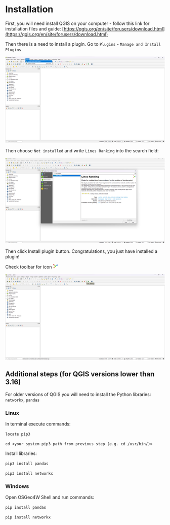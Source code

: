 # Installation

First, you will need install QGIS on your computer - follow this link for installation files 
and guide: [https://qgis.org/en/site/forusers/download.html](https://qgis.org/en/site/forusers/download.html)

Then there is a need to install a plugin. Go to `Plugins` - `Manage and Install Plugins`

<img src="https://raw.githubusercontent.com/ChrisLisbon/QGIS_LinesRankingPlugin/master/images/manage_plugins.png" width="750"/>

Then choose `Not installed` and write `Lines Ranking` into the search field:

<img src="https://raw.githubusercontent.com/ChrisLisbon/QGIS_LinesRankingPlugin/master/images/install_plugin.png" width="750"/>

Then click Install plugin button. Congratulations, you just have installed a plugin!

Check toolbar for icon <img src="https://raw.githubusercontent.com/ChrisLisbon/QGIS_LinesRankingPlugin/master/icon.png" width="15"/>

<img src="https://raw.githubusercontent.com/ChrisLisbon/QGIS_LinesRankingPlugin/master/images/installed_icon.png" width="750"/>

## Additional steps (for QGIS versions lower than 3.16)

For older versions of QGIS you will need to install the Python libraries: `networkx`, `pandas`

### Linux

In terminal execute commands:

```locate pip3```

```cd <your system pip3 path from previous step (e.g. cd /usr/bin/)>```

Install libraries:

```pip3 install pandas```

```pip3 install networkx```

### Windows

Open OSGeo4W Shell and run commands:

```pip install pandas```

```pip install networkx```

